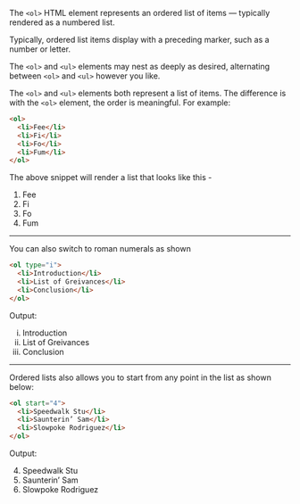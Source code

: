 The `<ol>` HTML element represents an ordered list of items — typically rendered as a numbered list.

Typically, ordered list items display with a preceding marker, such as a number or letter.

The `<ol>` and `<ul>` elements may nest as deeply as desired, alternating between `<ol>` and `<ul>` however you like.

The `<ol>` and `<ul>` elements both represent a list of items. The difference is with the `<ol>` element, the order is meaningful. For example:

```html
<ol>
  <li>Fee</li>
  <li>Fi</li>
  <li>Fo</li>
  <li>Fum</li>
</ol>
```
The above snippet will render a list that looks like this - 

<ol>
  <li>Fee</li>
  <li>Fi</li>
  <li>Fo</li>
  <li>Fum</li>
</ol>

---
You can also switch to roman numerals as shown

```html
<ol type="i">
  <li>Introduction</li>
  <li>List of Greivances</li>
  <li>Conclusion</li>
</ol>
```
Output: 

<ol type="i">
  <li>Introduction</li>
  <li>List of Greivances</li>
  <li>Conclusion</li>
</ol>

---


Ordered lists also allows you to start from any point in the list as shown below:

```html
<ol start="4">
  <li>Speedwalk Stu</li>
  <li>Saunterin’ Sam</li>
  <li>Slowpoke Rodriguez</li>
</ol>
```

Output:
<ol start="4">
  <li>Speedwalk Stu</li>
  <li>Saunterin’ Sam</li>
  <li>Slowpoke Rodriguez</li>
</ol>

